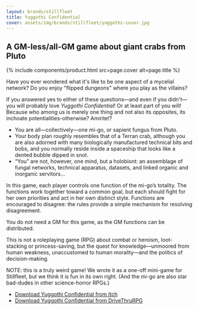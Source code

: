 ```yaml
---
layout: brands/stillfleet
title: Yuggothi Confidential
cover: assets/img/brands/stillfleet/yuggothi-cover.jpg
---
```


## A GM-less/all-GM game about giant crabs from Pluto

{% include components/product.html src=page.cover alt=page.title %}

Have you ever wondered what it's like to be one aspect of a mycelial network? Do you enjoy "flipped dungeons" where you play as the villains? 

If you answered yes to either of these questions—and even if you didn't—you will probably love *Yuggothi Confidential*! Or at least part of you will! Because who among us is merely one thing and not also its opposites, its inchoate potentialities-otherwise? Amirite!?

- You are all—collectively—one mi-go, or sapient fungus from Pluto.
- Your body plan roughly resembles that of a Terran crab, although you are also adorned with many biologically manufactured technical bits and bobs, and you normally reside inside a spaceship that looks like a dented bubble dipped in snot.
- “You” are not, however, one mind, but a holobiont: an assemblage of fungal networks, technical apparatus, datasets, and linked organic and inorganic servitors…

In this game, each player controls one function of the mi-go’s totality. The functions work together toward a common goal, but each should fight for her own priorities and act in her own distinct style. Functions are encouraged to disagree: the rules provide a simple mechanism for resolving disagreement.

You do not need a GM for this game, as the GM functions can be distributed.

This is not a roleplaying game (RPG) about combat or heroism, loot-stacking or princess-saving, but the quest for knowledge—unmoored from human weakness, unaccustomed to human morality—and the politics of decision-making.

NOTE: this is a truly weird game! We wrote it as a one-off mini-game for Stillfleet, but we think it is fun in its own right. (And the mi-go are also star bad-dudes in other science-horror RPGs.)


- [Download Yuggothi Confidential from Itch](https://stillfleet.itch.io/yuggothi-confidential)
- [Download Yuggothi Confidential from DriveThruRPG](https://www.drivethrurpg.com/product/346632/Yuggothi-Confidential)